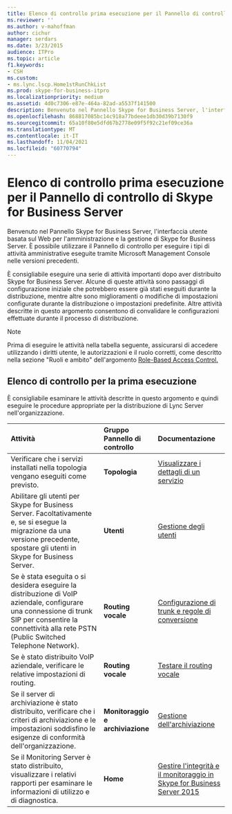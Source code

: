```yaml
---
title: Elenco di controllo prima esecuzione per il Pannello di controllo di Skype for Business Server
ms.reviewer: ''
ms.author: v-mahoffman
author: cichur
manager: serdars
ms.date: 3/23/2015
audience: ITPro
ms.topic: article
f1.keywords:
- CSH
ms.custom:
- ms.lync.lscp.Home1stRunChkList
ms.prod: skype-for-business-itpro
ms.localizationpriority: medium
ms.assetid: 4d0c7306-e87e-464a-82ad-a5537f141500
description: Benvenuto nel Pannello Skype for Business Server, l'interfaccia utente basata sul Web per l'amministrazione e la gestione di Skype for Business Server. È possibile utilizzare il Pannello di controllo per eseguire i tipi di attività amministrative eseguite tramite Microsoft Management Console nelle versioni precedenti.
ms.openlocfilehash: 868817085bc14c918a77bdeee1db30d39b7130f9
ms.sourcegitcommit: 65a10f80e5dfd67b2778e09f5f92c21ef09ce36a
ms.translationtype: MT
ms.contentlocale: it-IT
ms.lasthandoff: 11/04/2021
ms.locfileid: "60770794"
---
```

# <a name="first-run-checklist-for-skype-for-business-server-control-panel"></a>Elenco di controllo prima esecuzione per il Pannello di controllo di Skype for Business Server

Benvenuto nel Pannello Skype for Business Server, l'interfaccia utente basata sul Web per l'amministrazione e la gestione di Skype for Business Server. È possibile utilizzare il Pannello di controllo per eseguire i tipi di attività amministrative eseguite tramite Microsoft Management Console nelle versioni precedenti.

È consigliabile eseguire una serie di attività importanti dopo aver distribuito Skype for Business Server. Alcune di queste attività sono passaggi di configurazione iniziale che potrebbero essere già stati eseguiti durante la distribuzione, mentre altre sono miglioramenti o modifiche di impostazioni configurate durante la distribuzione o impostazioni predefinite. Altre attività descritte in questo argomento consentono di convalidare le configurazioni effettuate durante il processo di distribuzione.

> [!NOTE]
> Prima di eseguire le attività nella tabella seguente, assicurarsi di accedere utilizzando i diritti utente, le autorizzazioni e il ruolo corretti, come descritto nella sezione "Ruoli e ambito" dell'argomento [Role-Based Access Control.](/previous-versions/office/lync-server-2013/lync-server-2013-planning-for-role-based-access-control)

## <a name="first-run-checklist"></a>Elenco di controllo per la prima esecuzione

È consigliabile esaminare le attività descritte in questo argomento e quindi eseguire le procedure appropriate per la distribuzione di Lync Server nell'organizzazione.

|**Attività**|**Gruppo Pannello di controllo**|**Documentazione**|
|:-----|:-----|:-----|
|Verificare che i servizi installati nella topologia vengano eseguiti come previsto.  <br/> |**Topologia** <br/> |[Visualizzare i dettagli di un servizio](/previous-versions/office/lync-server-2013/lync-server-2013-view-details-about-a-service) <br/> |
|Abilitare gli utenti per Skype for Business Server. Facoltativamente e, se si esegue la migrazione da una versione precedente, spostare gli utenti in Skype for Business Server.  <br/> |**Utenti** <br/> |[Gestione degli utenti](/previous-versions/office/lync-server-2013/lync-server-2013-user-accounts-enabled-for-lync-server) <br/> |
|Se è stata eseguita o si desidera eseguire la distribuzione di VoIP aziendale, configurare una connessione di trunk SIP per consentire la connettività alla rete PSTN (Public Switched Telephone Network).  <br/> |**Routing vocale** <br/> |[Configurazione di trunk e regole di conversione](/previous-versions/office/lync-server-2013/lync-server-2013-configuring-trunks) <br/> |
|Se è stato distribuito VoIP aziendale, verificare le relative impostazioni di routing.  <br/> |**Routing vocale** <br/> |[Testare il routing vocale](/previous-versions/office/lync-server-2013/lync-server-2013-test-voice-routing) <br/> |
|Se il server di archiviazione è stato distribuito, verificare che i criteri di archiviazione e le impostazioni soddisfino le esigenze di conformità dell'organizzazione.  <br/> |**Monitoraggio e archiviazione** <br/> |[Gestione dell'archiviazione](/previous-versions/office/lync-server-2013/lync-server-2013-managing-archiving) <br/> |
|Se il Monitoring Server è stato distribuito, visualizzare i relativi rapporti per esaminare le informazioni di utilizzo e di diagnostica.  <br/> |**Home** <br/> |[Gestire l'integrità e il monitoraggio in Skype for Business Server 2015](../../manage/health-and-monitoring/health-and-monitoring.md) <br/> |